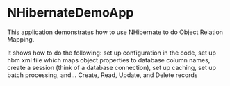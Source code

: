# NHibernateDemoApp

This application demonstrates how to use NHibernate to do Object Relation Mapping.

It shows how to do the following:
  set up configuration in the code,
  set up hbm xml file which maps object properties to database column names,
  create a session (think of a database connection),
  set up caching,
  set up batch processing,
  and...
  Create, Read, Update, and Delete records
